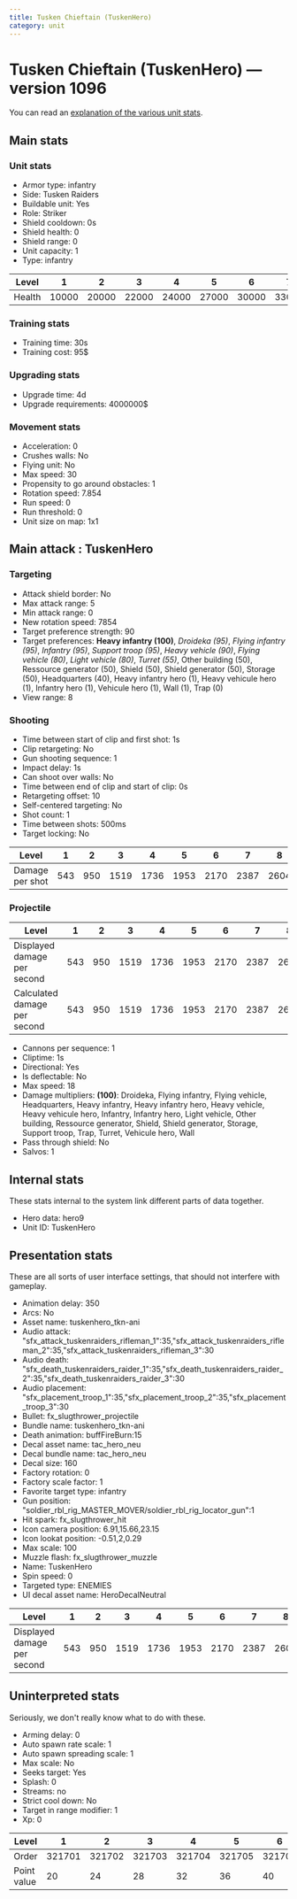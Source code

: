 ```yaml
---
title: Tusken Chieftain (TuskenHero)
category: unit
---
```


# Tusken Chieftain (TuskenHero) — version 1096

You can read an [explanation  of the various unit stats](unitexplained.md).

## Main stats

### Unit stats

  * Armor type: infantry
  * Side: Tusken Raiders
  * Buildable unit: Yes
  * Role: Striker
  * Shield cooldown: 0s
  * Shield health: 0
  * Shield range: 0
  * Unit capacity: 1
  * Type: infantry

|Level |1    |2    |3    |4    |5    |6    |7    |8    |9    |10   |
|------|-----|-----|-----|-----|-----|-----|-----|-----|-----|-----|
|Health|10000|20000|22000|24000|27000|30000|33000|36000|39000|45000|


### Training stats

  * Training time: 30s
  * Training cost: 95$

### Upgrading stats

  * Upgrade time: 4d
  * Upgrade requirements: 4000000$

### Movement stats

  * Acceleration: 0
  * Crushes walls: No
  * Flying unit: No
  * Max speed: 30
  * Propensity to go around obstacles: 1
  * Rotation speed: 7.854
  * Run speed: 0
  * Run threshold: 0
  * Unit size on map: 1x1

## Main attack : TuskenHero

### Targeting

  * Attack shield border: No
  * Max attack range: 5
  * Min attack range: 0
  * New rotation speed: 7854
  * Target preference strength: 90
  * Target preferences: **Heavy infantry (100)**, _Droideka (95)_, _Flying infantry (95)_, _Infantry (95)_, _Support troop (95)_, _Heavy vehicle (90)_, _Flying vehicle (80)_, _Light vehicle (80)_, _Turret (55)_, Other building (50), Ressource generator (50), Shield (50), Shield generator (50), Storage (50), Headquarters (40), Heavy infantry hero (1), Heavy vehicule hero (1), Infantry hero (1), Vehicule hero (1), Wall (1), Trap (0)
  * View range: 8

### Shooting

  * Time between start of clip and first shot: 1s
  * Clip retargeting: No
  * Gun shooting sequence: 1
  * Impact delay: 1s
  * Can shoot over walls: No
  * Time between end of clip and start of clip: 0s
  * Retargeting offset: 10
  * Self-centered targeting: No
  * Shot count: 1
  * Time between shots: 500ms
  * Target locking: No

|Level          |1  |2  |3   |4   |5   |6   |7   |8   |9   |10  |
|---------------|---|---|----|----|----|----|----|----|----|----|
|Damage per shot|543|950|1519|1736|1953|2170|2387|2604|2821|3255|


### Projectile

|Level                       |1  |2  |3   |4   |5   |6   |7   |8   |9   |10  |
|----------------------------|---|---|----|----|----|----|----|----|----|----|
|Displayed damage per second |543|950|1519|1736|1953|2170|2387|2604|2821|3255|
|Calculated damage per second|543|950|1519|1736|1953|2170|2387|2604|2821|3255|


  * Cannons per sequence: 1
  * Cliptime: 1s
  * Directional: Yes
  * Is deflectable: No
  * Max speed: 18
  * Damage multipliers: **(100)**: Droideka, Flying infantry, Flying vehicle, Headquarters, Heavy infantry, Heavy infantry hero, Heavy vehicle, Heavy vehicule hero, Infantry, Infantry hero, Light vehicle, Other building, Ressource generator, Shield, Shield generator, Storage, Support troop, Trap, Turret, Vehicule hero, Wall
  * Pass through shield: No
  * Salvos: 1

## Internal stats

These stats internal to the system link different parts of data together.

  * Hero data: hero9
  * Unit ID: TuskenHero

## Presentation stats

These are all sorts of user interface settings, that should not interfere with gameplay.

  * Animation delay: 350
  * Arcs: No
  * Asset name: tuskenhero_tkn-ani
  * Audio attack: "sfx_attack_tuskenraiders_rifleman_1":35,"sfx_attack_tuskenraiders_rifleman_2":35,"sfx_attack_tuskenraiders_rifleman_3":30
  * Audio death: "sfx_death_tuskenraiders_raider_1":35,"sfx_death_tuskenraiders_raider_2":35,"sfx_death_tuskenraiders_raider_3":30
  * Audio placement: "sfx_placement_troop_1":35,"sfx_placement_troop_2":35,"sfx_placement_troop_3":30
  * Bullet: fx_slugthrower_projectile
  * Bundle name: tuskenhero_tkn-ani
  * Death animation: buffFireBurn:15
  * Decal asset name: tac_hero_neu
  * Decal bundle name: tac_hero_neu
  * Decal size: 160
  * Factory rotation: 0
  * Factory scale factor: 1
  * Favorite target type: infantry
  * Gun position: "soldier_rbl_rig_MASTER_MOVER/soldier_rbl_rig_locator_gun":1
  * Hit spark: fx_slugthrower_hit
  * Icon camera position: 6.91,15.66,23.15
  * Icon lookat position: -0.51,2,0.29
  * Max scale: 100
  * Muzzle flash: fx_slugthrower_muzzle
  * Name: TuskenHero
  * Spin speed: 0
  * Targeted type: ENEMIES
  * UI decal asset name: HeroDecalNeutral

|Level                      |1  |2  |3   |4   |5   |6   |7   |8   |9   |10  |
|---------------------------|---|---|----|----|----|----|----|----|----|----|
|Displayed damage per second|543|950|1519|1736|1953|2170|2387|2604|2821|3255|


## Uninterpreted stats

Seriously, we don't really know what to do with these.

  * Arming delay: 0
  * Auto spawn rate scale: 1
  * Auto spawn spreading scale: 1
  * Max scale: No
  * Seeks target: Yes
  * Splash: 0
  * Streams: no
  * Strict cool down: No
  * Target in range modifier: 1
  * Xp: 0

|Level      |1     |2     |3     |4     |5     |6     |7     |8     |9     |10    |
|-----------|------|------|------|------|------|------|------|------|------|------|
|Order      |321701|321702|321703|321704|321705|321706|321707|321708|321709|321710|
|Point value|20    |24    |28    |32    |36    |40    |44    |48    |52    |60    |


